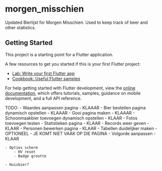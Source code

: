 # morgen_misschien

Updated Bierlijst for Morgen Misschien. Used to keep track of beer and other statistics.

## Getting Started

This project is a starting point for a Flutter application.

A few resources to get you started if this is your first Flutter project:

- [Lab: Write your first Flutter app](https://docs.flutter.dev/get-started/codelab)
- [Cookbook: Useful Flutter samples](https://docs.flutter.dev/cookbook)

For help getting started with Flutter development, view the
[online documentation](https://docs.flutter.dev/), which offers tutorials,
samples, guidance on mobile development, and a full API reference.


TODO:
    -   Waardes aanpassen pagina    - KLAAAR
    -   Bier bestellen pagina dynamisch opstellen - KLAAAR
        - Gooi pagina maken         - KLAAAR
    -   Schoonmaakbier toevoegen dynamisch opstellen - KLAAR
    -   Fotos toevoegen testen
    -   Statistieken pagina - KLAAR
    -   Records weer geven - KLAAR
    -   Personen bewerken pagina - KLAAR
        - Tabellen duidelijker maken - OPTIONEEL - JE KOMT NIET VAAK OP DIE PAGINA 
    -   Volgorde aanpassen - KLAAR

    - Opties scherm
        - HV reset
        - Badge grootte

    - Huisbier?



